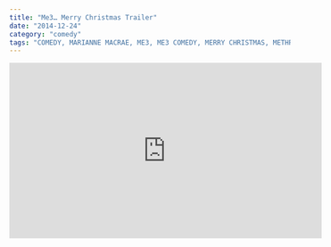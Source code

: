 ```yaml
---
title: "Me3… Merry Christmas Trailer"
date: "2014-12-24"
category: "comedy"
tags: "COMEDY, MARIANNE MACRAE, ME3, ME3 COMEDY, MERRY CHRISTMAS, METHREE, METHREE COMEDY, RICHARD HANRAHAN, SKETCH, VIDEO"
---
```

<iframe width="560" height="315" src="https://www.youtube.com/embed/QOOiEkiIH1s" frameborder="0" allow="accelerometer; autoplay; encrypted-media; gyroscope; picture-in-picture" allowfullscreen></iframe>

